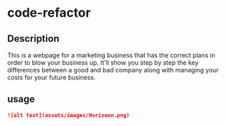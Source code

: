 # code-refactor

## Description

This is a webpage for a marketing business that has the correct plans in order to blow your business up. It'll show you step by step the key differences between a good and bad company along with managing your costs for your future business.

## usage

```md
![alt text](assets/images/Horiseon.png)
```